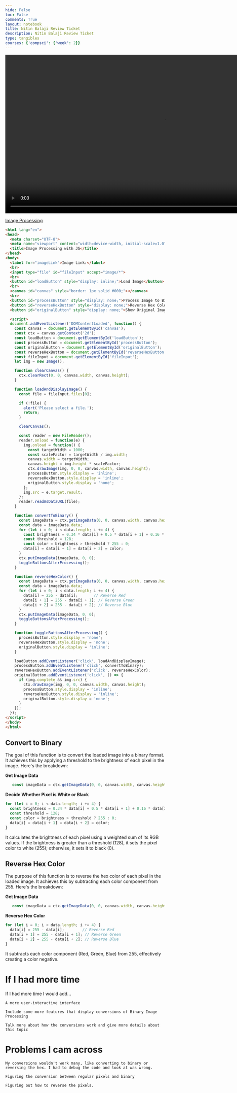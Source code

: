 ```yaml
---
hide: False
toc: False
comments: True
layout: notebook
title: Nitin Balaji Review Ticket
description: Nitin Balaji Review Ticket
type: tangibles
courses: {'compsci': {'week': 2}}
---
```


<video  height="500" controls>
    <source src="/binarycptproject/videos/BinaryImageProcessing.mp4" type="video/mp4">
    Your browser does not support the video tag.
</video>

<a href="https://nitinsandiego.github.io/binarycptproject//2023/11/26/Binary-Image-Processing.html">Image Processing</a>

```html
<html lang="en">
<head>
  <meta charset="UTF-8">
  <meta name="viewport" content="width=device-width, initial-scale=1.0">
  <title>Image Processing with JS</title>
</head>
<body>
  <label for="imageLink">Image Link:</label>
  <br>
  <input type="file" id="fileInput" accept="image/*">
  <br>
  <button id="loadButton" style="display: inline;">Load Image</button>
  <br>
  <canvas id="canvas" style="border: 1px solid #000;"></canvas>
  <br>
  <button id="processButton" style="display: none;">Process Image to Binary</button>
  <button id="reverseHexButton" style="display: none;">Reverse Hex Color</button>
  <button id="originalButton" style="display: none;">Show Original Image</button>

  <script>
  document.addEventListener('DOMContentLoaded', function() {
    const canvas = document.getElementById('canvas');
    const ctx = canvas.getContext('2d');
    const loadButton = document.getElementById('loadButton');
    const processButton = document.getElementById('processButton');
    const originalButton = document.getElementById('originalButton');
    const reverseHexButton = document.getElementById('reverseHexButton');
    const fileInput = document.getElementById('fileInput');
    let img = new Image();

    function clearCanvas() {
      ctx.clearRect(0, 0, canvas.width, canvas.height);
    }

    function loadAndDisplayImage() {
      const file = fileInput.files[0];

      if (!file) {
        alert('Please select a file.');
        return;
      }

      clearCanvas();

      const reader = new FileReader();
      reader.onload = function(e) {
        img.onload = function() {
          const targetWidth = 1000;
          const scaleFactor = targetWidth / img.width;
          canvas.width = targetWidth;
          canvas.height = img.height * scaleFactor;
          ctx.drawImage(img, 0, 0, canvas.width, canvas.height);
          processButton.style.display = 'inline';
          reverseHexButton.style.display = 'inline';
          originalButton.style.display = 'none';
        };
        img.src = e.target.result;
      };
      reader.readAsDataURL(file);
    }

    function convertToBinary() {
      const imageData = ctx.getImageData(0, 0, canvas.width, canvas.height);
      const data = imageData.data;
      for (let i = 0; i < data.length; i += 4) {
        const brightness = 0.34 * data[i] + 0.5 * data[i + 1] + 0.16 * data[i + 2];
        const threshold = 128;
        const color = brightness > threshold ? 255 : 0;
        data[i] = data[i + 1] = data[i + 2] = color;
      }
      ctx.putImageData(imageData, 0, 0);
      toggleButtonsAfterProcessing();
    }

    function reverseHexColor() {
      const imageData = ctx.getImageData(0, 0, canvas.width, canvas.height);
      const data = imageData.data;
      for (let i = 0; i < data.length; i += 4) {
        data[i] = 255 - data[i];       // Reverse Red
        data[i + 1] = 255 - data[i + 1]; // Reverse Green
        data[i + 2] = 255 - data[i + 2]; // Reverse Blue
      }
      ctx.putImageData(imageData, 0, 0);
      toggleButtonsAfterProcessing();
    }

    function toggleButtonsAfterProcessing() {
      processButton.style.display = 'none';
      reverseHexButton.style.display = 'none';
      originalButton.style.display = 'inline';
    }

    loadButton.addEventListener('click', loadAndDisplayImage);
    processButton.addEventListener('click', convertToBinary);
    reverseHexButton.addEventListener('click', reverseHexColor);
    originalButton.addEventListener('click', () => {
      if (img.complete && img.src) {
        ctx.drawImage(img, 0, 0, canvas.width, canvas.height);
        processButton.style.display = 'inline';
        reverseHexButton.style.display = 'inline';
        originalButton.style.display = 'none';
      }
    });
  });
</script>
</body>
</html>
```

## Convert to Binary
The goal of this function is to convert the loaded image into a binary format. It achieves this by applying a threshold to the brightness of each pixel in the image. Here's the breakdown:<br>

**Get Image Data**
```javascript
   const imageData = ctx.getImageData(0, 0, canvas.width, canvas.height);
```
**Decide Whether Pixel is White or Black**
```javascript
for (let i = 0; i < data.length; i += 4) {
  const brightness = 0.34 * data[i] + 0.5 * data[i + 1] + 0.16 * data[i + 2];
  const threshold = 128;
  const color = brightness > threshold ? 255 : 0;
  data[i] = data[i + 1] = data[i + 2] = color;
}
```
It calculates the brightness of each pixel using a weighted sum of its RGB values. If the brightness is greater than a threshold (128), it sets the pixel color to white (255); otherwise, it sets it to black (0).

## Reverse Hex Color
The purpose of this function is to reverse the hex color of each pixel in the loaded image. It achieves this by subtracting each color component from 255. Here's the breakdown:<br>

**Get Image Data**
```javascript
   const imageData = ctx.getImageData(0, 0, canvas.width, canvas.height);
```
**Reverse Hex Color**
```javascript
for (let i = 0; i < data.length; i += 4) {
  data[i] = 255 - data[i];        // Reverse Red
  data[i + 1] = 255 - data[i + 1]; // Reverse Green
  data[i + 2] = 255 - data[i + 2]; // Reverse Blue
}
```
It subtracts each color component (Red, Green, Blue) from 255, effectively creating a color negative.

# If I had more time
If I had more time I would add...

    A more user-interactive interface

    Include some more features that display conversions of Binary Image Processing

    Talk more about how the conversions work and give more details about this topic

# Problems I cam across
    My conversions wouldn't work many, like converting to binary or reversing the hex. I had to debug the code and look at was wrong.

    Figuring the conversion between regular pixels and binary

    Figuring out how to reverse the pixels. 
